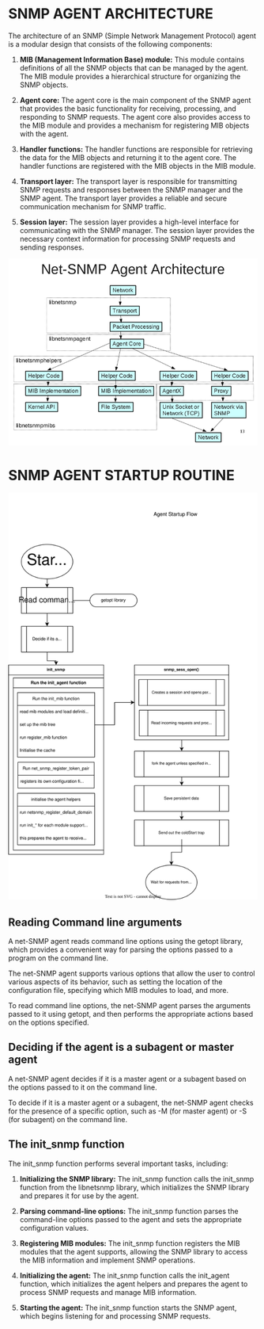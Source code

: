 # SNMP AGENT ARCHITECTURE
The architecture of an SNMP (Simple Network Management Protocol) agent is a modular design that consists of the following components:

1. **MIB (Management Information Base) module:** This module contains definitions of all the SNMP objects that can be managed by the agent. The MIB module provides a hierarchical structure for organizing the SNMP objects.

2. **Agent core:** The agent core is the main component of the SNMP agent that provides the basic functionality for receiving, processing, and responding to SNMP requests. The agent core also provides access to the MIB module and provides a mechanism for registering MIB objects with the agent.

3. **Handler functions:** The handler functions are responsible for retrieving the data for the MIB objects and returning it to the agent core. The handler functions are registered with the MIB objects in the MIB module.

4. **Transport layer:** The transport layer is responsible for transmitting SNMP requests and responses between the SNMP manager and the SNMP agent. The transport layer provides a reliable and secure communication mechanism for SNMP traffic.

5. **Session layer:** The session layer provides a high-level interface for communicating with the SNMP manager. The session layer provides the necessary context information for processing SNMP requests and sending responses.

![agent architecture](Agent-architecture.png)

# SNMP AGENT STARTUP ROUTINE
![ageent_flow_chart](Basic_Agent_workflow.svg)

## Reading Command line arguments
A net-SNMP agent reads command line options using the getopt library, which provides a convenient way for parsing the options passed to a program on the command line.

The net-SNMP agent supports various options that allow the user to control various aspects of its behavior, such as setting the location of the configuration file, specifying which MIB modules to load, and more.

To read command line options, the net-SNMP agent parses the arguments passed to it using getopt, and then performs the appropriate actions based on the options specified.

## Deciding if the agent is a subagent or master agent
A net-SNMP agent decides if it is a master agent or a subagent based on the options passed to it on the command line.

To decide if it is a master agent or a subagent, the net-SNMP agent checks for the presence of a specific option, such as -M (for master agent) or -S (for subagent) on the command line.

## The init_snmp function
The init_snmp function performs several important tasks, including:

1. **Initializing the SNMP library:** The init_snmp function calls the init_snmp function from the libnetsnmp library, which initializes the SNMP library and prepares it for use by the agent.

2. **Parsing command-line options:** The init_snmp function parses the command-line options passed to the agent and sets the appropriate configuration values.

3. **Registering MIB modules:** The init_snmp function registers the MIB modules that the agent supports, allowing the SNMP library to access the MIB information and implement SNMP operations.

4. **Initializing the agent:** The init_snmp function calls the init_agent function, which initializes the agent helpers and prepares the agent to process SNMP requests and manage MIB information.

5. **Starting the agent:** The init_snmp function starts the SNMP agent, which begins listening for and processing SNMP requests.

